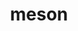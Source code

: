 ---
title: "meson"
layout: cache
categories: [package, develop-2024-03-10]
meta: {"versions": ["1.2.1", "1.3.2"], "compilers": ["apple-clang@=15.0.0", "cce@=15.0.1", "gcc@=11.1.0", "gcc@=11.4.0", "gcc@=12.3.0", "gcc@=7.3.1", "gcc@=7.5.0", "gcc@=9.4.0", "oneapi@=2024.0.0"], "oss": ["amzn2", "rhel8", "ubuntu18.04", "ubuntu20.04", "ubuntu22.04", "ventura"], "platforms": ["darwin", "linux"], "targets": ["aarch64", "neoverse_n1", "neoverse_v1", "neoverse_v2", "ppc64le", "x86_64_v3", "zen4"], "stacks": ["aws-isc", "aws-isc-aarch64", "data-vis-sdk", "e4s", "e4s-cray-rhel", "e4s-neoverse-v2", "e4s-neoverse_v1", "e4s-oneapi", "e4s-power", "e4s-rocm-external", "ml-darwin-aarch64-mps", "ml-linux-x86_64-cpu", "ml-linux-x86_64-cuda", "ml-linux-x86_64-rocm", "radiuss", "root", "tutorial"], "num_specs": 34, "num_specs_by_stack": {"root": 34, "ml-darwin-aarch64-mps": 2, "aws-isc-aarch64": 2, "aws-isc": 1, "e4s-cray-rhel": 1, "radiuss": 1, "e4s-power": 4, "data-vis-sdk": 2, "e4s-neoverse_v1": 4, "e4s-neoverse-v2": 4, "e4s": 5, "e4s-rocm-external": 1, "tutorial": 2, "ml-linux-x86_64-cuda": 3, "ml-linux-x86_64-cpu": 3, "ml-linux-x86_64-rocm": 2, "e4s-oneapi": 4}}
spec_details: [{"hash": "azfsw4mhojvedgfpgcmacaqyy2m6wsaw", "compiler": "apple-clang@=15.0.0", "versions": ["1.3.2"], "os": "ventura", "platform": "darwin", "target": "aarch64", "variants": ["build_system=python_pip", "patches=0f0b1bd"], "stacks": ["root", "ml-darwin-aarch64-mps"], "size": "-", "tarball": "https://binaries.spack.io/releases/develop-2024-03-10/build_cache/darwin-ventura-aarch64/apple-clang-15.0.0/meson-1.3.2/darwin-ventura-aarch64-apple-clang-15.0.0-meson-1.3.2-azfsw4mhojvedgfpgcmacaqyy2m6wsaw.spack"}, {"hash": "zojfsi3lysyaotf2u3osp3qnanxzo56b", "compiler": "apple-clang@=15.0.0", "versions": ["1.3.2"], "os": "ventura", "platform": "darwin", "target": "aarch64", "variants": ["build_system=python_pip", "patches=0f0b1bd"], "stacks": ["root", "ml-darwin-aarch64-mps"], "size": "-", "tarball": "https://binaries.spack.io/releases/develop-2024-03-10/build_cache/darwin-ventura-aarch64/apple-clang-15.0.0/meson-1.3.2/darwin-ventura-aarch64-apple-clang-15.0.0-meson-1.3.2-zojfsi3lysyaotf2u3osp3qnanxzo56b.spack"}, {"hash": "ef4nemz2iz7ykmpdeovbfzalxilwxmhy", "compiler": "gcc@=7.3.1", "versions": ["1.3.2"], "os": "amzn2", "platform": "linux", "target": "aarch64", "variants": ["build_system=python_pip", "patches=0f0b1bd"], "stacks": ["aws-isc-aarch64", "root"], "size": "-", "tarball": "https://binaries.spack.io/releases/develop-2024-03-10/build_cache/linux-amzn2-aarch64/gcc-7.3.1/meson-1.3.2/linux-amzn2-aarch64-gcc-7.3.1-meson-1.3.2-ef4nemz2iz7ykmpdeovbfzalxilwxmhy.spack"}, {"hash": "h65tlnwj6cl7npviwrkruthyer772kt7", "compiler": "gcc@=7.3.1", "versions": ["1.3.2"], "os": "amzn2", "platform": "linux", "target": "x86_64_v3", "variants": ["build_system=python_pip", "patches=0f0b1bd"], "stacks": ["root", "aws-isc"], "size": "-", "tarball": "https://binaries.spack.io/releases/develop-2024-03-10/build_cache/linux-amzn2-x86_64_v3/gcc-7.3.1/meson-1.3.2/linux-amzn2-x86_64_v3-gcc-7.3.1-meson-1.3.2-h65tlnwj6cl7npviwrkruthyer772kt7.spack"}, {"hash": "57z2qlvwo6lafpjmutguvxy4dvqyarwo", "compiler": "gcc@=7.3.1", "versions": ["1.3.2"], "os": "amzn2", "platform": "linux", "target": "neoverse_n1", "variants": ["build_system=python_pip", "patches=0f0b1bd"], "stacks": ["aws-isc-aarch64", "root"], "size": "-", "tarball": "https://binaries.spack.io/releases/develop-2024-03-10/build_cache/linux-amzn2-neoverse_n1/gcc-7.3.1/meson-1.3.2/linux-amzn2-neoverse_n1-gcc-7.3.1-meson-1.3.2-57z2qlvwo6lafpjmutguvxy4dvqyarwo.spack"}, {"hash": "pg2n2wionydiu56ocm7pgciodied7mts", "compiler": "cce@=15.0.1", "versions": ["1.3.2"], "os": "rhel8", "platform": "linux", "target": "zen4", "variants": ["build_system=python_pip", "patches=0f0b1bd"], "stacks": ["root", "e4s-cray-rhel"], "size": "-", "tarball": "https://binaries.spack.io/releases/develop-2024-03-10/build_cache/linux-rhel8-zen4/cce-15.0.1/meson-1.3.2/linux-rhel8-zen4-cce-15.0.1-meson-1.3.2-pg2n2wionydiu56ocm7pgciodied7mts.spack"}, {"hash": "igh44ncqga5nmx4lbjulekrfa44isiyi", "compiler": "gcc@=7.5.0", "versions": ["1.3.2"], "os": "ubuntu18.04", "platform": "linux", "target": "x86_64_v3", "variants": ["build_system=python_pip", "patches=0f0b1bd"], "stacks": ["root", "radiuss"], "size": "-", "tarball": "https://binaries.spack.io/releases/develop-2024-03-10/build_cache/linux-ubuntu18.04-x86_64_v3/gcc-7.5.0/meson-1.3.2/linux-ubuntu18.04-x86_64_v3-gcc-7.5.0-meson-1.3.2-igh44ncqga5nmx4lbjulekrfa44isiyi.spack"}, {"hash": "xttnu2sukfcxrto5o7e4deq6ycrglgui", "compiler": "gcc@=9.4.0", "versions": ["1.3.2"], "os": "ubuntu20.04", "platform": "linux", "target": "ppc64le", "variants": ["build_system=python_pip", "patches=0f0b1bd"], "stacks": ["root", "e4s-power"], "size": "-", "tarball": "https://binaries.spack.io/releases/develop-2024-03-10/build_cache/linux-ubuntu20.04-ppc64le/gcc-9.4.0/meson-1.3.2/linux-ubuntu20.04-ppc64le-gcc-9.4.0-meson-1.3.2-xttnu2sukfcxrto5o7e4deq6ycrglgui.spack"}, {"hash": "zv2bjmix23hchr7r2hbyhtg6lcqbsm62", "compiler": "gcc@=9.4.0", "versions": ["1.3.2"], "os": "ubuntu20.04", "platform": "linux", "target": "ppc64le", "variants": ["build_system=python_pip", "patches=0f0b1bd"], "stacks": ["root", "e4s-power"], "size": "-", "tarball": "https://binaries.spack.io/releases/develop-2024-03-10/build_cache/linux-ubuntu20.04-ppc64le/gcc-9.4.0/meson-1.3.2/linux-ubuntu20.04-ppc64le-gcc-9.4.0-meson-1.3.2-zv2bjmix23hchr7r2hbyhtg6lcqbsm62.spack"}, {"hash": "bqsrdevvlt7fhnjj5iwndwcz2em4pi6w", "compiler": "gcc@=9.4.0", "versions": ["1.3.2"], "os": "ubuntu20.04", "platform": "linux", "target": "ppc64le", "variants": ["build_system=python_pip", "patches=0f0b1bd"], "stacks": ["root", "e4s-power"], "size": "-", "tarball": "https://binaries.spack.io/releases/develop-2024-03-10/build_cache/linux-ubuntu20.04-ppc64le/gcc-9.4.0/meson-1.3.2/linux-ubuntu20.04-ppc64le-gcc-9.4.0-meson-1.3.2-bqsrdevvlt7fhnjj5iwndwcz2em4pi6w.spack"}, {"hash": "cjq6iiw263ksqxkp3v5qxf7f4ddphipx", "compiler": "gcc@=9.4.0", "versions": ["1.2.1"], "os": "ubuntu20.04", "platform": "linux", "target": "ppc64le", "variants": ["build_system=python_pip", "patches=0f0b1bd,ae59765"], "stacks": ["root", "e4s-power"], "size": "-", "tarball": "https://binaries.spack.io/releases/develop-2024-03-10/build_cache/linux-ubuntu20.04-ppc64le/gcc-9.4.0/meson-1.2.1/linux-ubuntu20.04-ppc64le-gcc-9.4.0-meson-1.2.1-cjq6iiw263ksqxkp3v5qxf7f4ddphipx.spack"}, {"hash": "jr2m44jl6dg75uckuigdlxndnlieo4hd", "compiler": "gcc@=11.1.0", "versions": ["1.3.2"], "os": "ubuntu20.04", "platform": "linux", "target": "x86_64_v3", "variants": ["build_system=python_pip", "patches=0f0b1bd"], "stacks": ["root", "data-vis-sdk"], "size": "-", "tarball": "https://binaries.spack.io/releases/develop-2024-03-10/build_cache/linux-ubuntu20.04-x86_64_v3/gcc-11.1.0/meson-1.3.2/linux-ubuntu20.04-x86_64_v3-gcc-11.1.0-meson-1.3.2-jr2m44jl6dg75uckuigdlxndnlieo4hd.spack"}, {"hash": "6nqiwdghegklxbhku3c55xowpddyxtt5", "compiler": "gcc@=11.1.0", "versions": ["1.3.2"], "os": "ubuntu20.04", "platform": "linux", "target": "x86_64_v3", "variants": ["build_system=python_pip", "patches=0f0b1bd"], "stacks": ["root", "data-vis-sdk"], "size": "-", "tarball": "https://binaries.spack.io/releases/develop-2024-03-10/build_cache/linux-ubuntu20.04-x86_64_v3/gcc-11.1.0/meson-1.3.2/linux-ubuntu20.04-x86_64_v3-gcc-11.1.0-meson-1.3.2-6nqiwdghegklxbhku3c55xowpddyxtt5.spack"}, {"hash": "36flgxdge4rluwuosoh5vtdi6624zitc", "compiler": "gcc@=11.4.0", "versions": ["1.3.2"], "os": "ubuntu22.04", "platform": "linux", "target": "neoverse_v1", "variants": ["build_system=python_pip", "patches=0f0b1bd"], "stacks": ["root", "e4s-neoverse_v1"], "size": "-", "tarball": "https://binaries.spack.io/releases/develop-2024-03-10/build_cache/linux-ubuntu22.04-neoverse_v1/gcc-11.4.0/meson-1.3.2/linux-ubuntu22.04-neoverse_v1-gcc-11.4.0-meson-1.3.2-36flgxdge4rluwuosoh5vtdi6624zitc.spack"}, {"hash": "txi4t5tguueqojtmfsat6wxeoxduuqz2", "compiler": "gcc@=11.4.0", "versions": ["1.3.2"], "os": "ubuntu22.04", "platform": "linux", "target": "neoverse_v1", "variants": ["build_system=python_pip", "patches=0f0b1bd"], "stacks": ["root", "e4s-neoverse_v1"], "size": "-", "tarball": "https://binaries.spack.io/releases/develop-2024-03-10/build_cache/linux-ubuntu22.04-neoverse_v1/gcc-11.4.0/meson-1.3.2/linux-ubuntu22.04-neoverse_v1-gcc-11.4.0-meson-1.3.2-txi4t5tguueqojtmfsat6wxeoxduuqz2.spack"}, {"hash": "6viqrkyu2bvlkyssoi4xletfgxxf3ql3", "compiler": "gcc@=11.4.0", "versions": ["1.2.1"], "os": "ubuntu22.04", "platform": "linux", "target": "neoverse_v1", "variants": ["build_system=python_pip", "patches=0f0b1bd,ae59765"], "stacks": ["root", "e4s-neoverse_v1"], "size": "-", "tarball": "https://binaries.spack.io/releases/develop-2024-03-10/build_cache/linux-ubuntu22.04-neoverse_v1/gcc-11.4.0/meson-1.2.1/linux-ubuntu22.04-neoverse_v1-gcc-11.4.0-meson-1.2.1-6viqrkyu2bvlkyssoi4xletfgxxf3ql3.spack"}, {"hash": "gk3j3kbbcertp7wsueqscvqje4xwpwcy", "compiler": "gcc@=11.4.0", "versions": ["1.3.2"], "os": "ubuntu22.04", "platform": "linux", "target": "neoverse_v1", "variants": ["build_system=python_pip", "patches=0f0b1bd"], "stacks": ["root", "e4s-neoverse_v1"], "size": "-", "tarball": "https://binaries.spack.io/releases/develop-2024-03-10/build_cache/linux-ubuntu22.04-neoverse_v1/gcc-11.4.0/meson-1.3.2/linux-ubuntu22.04-neoverse_v1-gcc-11.4.0-meson-1.3.2-gk3j3kbbcertp7wsueqscvqje4xwpwcy.spack"}, {"hash": "cv7fwuce2waptpgljeypdoo7y3wj6okr", "compiler": "gcc@=11.4.0", "versions": ["1.3.2"], "os": "ubuntu22.04", "platform": "linux", "target": "neoverse_v2", "variants": ["build_system=python_pip", "patches=0f0b1bd"], "stacks": ["root", "e4s-neoverse-v2"], "size": "-", "tarball": "https://binaries.spack.io/releases/develop-2024-03-10/build_cache/linux-ubuntu22.04-neoverse_v2/gcc-11.4.0/meson-1.3.2/linux-ubuntu22.04-neoverse_v2-gcc-11.4.0-meson-1.3.2-cv7fwuce2waptpgljeypdoo7y3wj6okr.spack"}, {"hash": "ecos34oxpfhlgaja6m5z2pvok6hrumx3", "compiler": "gcc@=11.4.0", "versions": ["1.3.2"], "os": "ubuntu22.04", "platform": "linux", "target": "neoverse_v2", "variants": ["build_system=python_pip", "patches=0f0b1bd"], "stacks": ["root", "e4s-neoverse-v2"], "size": "-", "tarball": "https://binaries.spack.io/releases/develop-2024-03-10/build_cache/linux-ubuntu22.04-neoverse_v2/gcc-11.4.0/meson-1.3.2/linux-ubuntu22.04-neoverse_v2-gcc-11.4.0-meson-1.3.2-ecos34oxpfhlgaja6m5z2pvok6hrumx3.spack"}, {"hash": "6bo4zcbepslerq2gjjffyg7ueuj4niau", "compiler": "gcc@=11.4.0", "versions": ["1.2.1"], "os": "ubuntu22.04", "platform": "linux", "target": "neoverse_v2", "variants": ["build_system=python_pip", "patches=0f0b1bd,ae59765"], "stacks": ["root", "e4s-neoverse-v2"], "size": "-", "tarball": "https://binaries.spack.io/releases/develop-2024-03-10/build_cache/linux-ubuntu22.04-neoverse_v2/gcc-11.4.0/meson-1.2.1/linux-ubuntu22.04-neoverse_v2-gcc-11.4.0-meson-1.2.1-6bo4zcbepslerq2gjjffyg7ueuj4niau.spack"}, {"hash": "wkchngqspkyri5inq2egtnqhgt2salrk", "compiler": "gcc@=11.4.0", "versions": ["1.3.2"], "os": "ubuntu22.04", "platform": "linux", "target": "neoverse_v2", "variants": ["build_system=python_pip", "patches=0f0b1bd"], "stacks": ["root", "e4s-neoverse-v2"], "size": "-", "tarball": "https://binaries.spack.io/releases/develop-2024-03-10/build_cache/linux-ubuntu22.04-neoverse_v2/gcc-11.4.0/meson-1.3.2/linux-ubuntu22.04-neoverse_v2-gcc-11.4.0-meson-1.3.2-wkchngqspkyri5inq2egtnqhgt2salrk.spack"}, {"hash": "oxceel7bfhaayrmrsykjfoy4lqafmhi6", "compiler": "gcc@=11.4.0", "versions": ["1.3.2"], "os": "ubuntu22.04", "platform": "linux", "target": "x86_64_v3", "variants": ["build_system=python_pip", "patches=0f0b1bd"], "stacks": ["root", "e4s"], "size": "-", "tarball": "https://binaries.spack.io/releases/develop-2024-03-10/build_cache/linux-ubuntu22.04-x86_64_v3/gcc-11.4.0/meson-1.3.2/linux-ubuntu22.04-x86_64_v3-gcc-11.4.0-meson-1.3.2-oxceel7bfhaayrmrsykjfoy4lqafmhi6.spack"}, {"hash": "qkzm4rnh4agjhzg6ugyonkhczxo4vc2o", "compiler": "gcc@=11.4.0", "versions": ["1.3.2"], "os": "ubuntu22.04", "platform": "linux", "target": "x86_64_v3", "variants": ["build_system=python_pip", "patches=0f0b1bd"], "stacks": ["e4s-rocm-external", "tutorial", "ml-linux-x86_64-cuda", "root", "ml-linux-x86_64-cpu", "ml-linux-x86_64-rocm"], "size": "-", "tarball": "https://binaries.spack.io/releases/develop-2024-03-10/build_cache/linux-ubuntu22.04-x86_64_v3/gcc-11.4.0/meson-1.3.2/linux-ubuntu22.04-x86_64_v3-gcc-11.4.0-meson-1.3.2-qkzm4rnh4agjhzg6ugyonkhczxo4vc2o.spack"}, {"hash": "euavgrlxyyzyddo6ubvfryur2tsdqvmb", "compiler": "gcc@=11.4.0", "versions": ["1.3.2"], "os": "ubuntu22.04", "platform": "linux", "target": "x86_64_v3", "variants": ["build_system=python_pip", "patches=0f0b1bd"], "stacks": ["root", "e4s"], "size": "-", "tarball": "https://binaries.spack.io/releases/develop-2024-03-10/build_cache/linux-ubuntu22.04-x86_64_v3/gcc-11.4.0/meson-1.3.2/linux-ubuntu22.04-x86_64_v3-gcc-11.4.0-meson-1.3.2-euavgrlxyyzyddo6ubvfryur2tsdqvmb.spack"}, {"hash": "yzqlkq6zdnjusrnx5rjny37qe4w5jmdm", "compiler": "gcc@=11.4.0", "versions": ["1.3.2"], "os": "ubuntu22.04", "platform": "linux", "target": "x86_64_v3", "variants": ["build_system=python_pip", "patches=0f0b1bd"], "stacks": ["root", "e4s"], "size": "-", "tarball": "https://binaries.spack.io/releases/develop-2024-03-10/build_cache/linux-ubuntu22.04-x86_64_v3/gcc-11.4.0/meson-1.3.2/linux-ubuntu22.04-x86_64_v3-gcc-11.4.0-meson-1.3.2-yzqlkq6zdnjusrnx5rjny37qe4w5jmdm.spack"}, {"hash": "yii2momp3rfdihltc75fc747lc2hsaq5", "compiler": "gcc@=11.4.0", "versions": ["1.3.2"], "os": "ubuntu22.04", "platform": "linux", "target": "x86_64_v3", "variants": ["build_system=python_pip", "patches=0f0b1bd"], "stacks": ["root", "e4s"], "size": "-", "tarball": "https://binaries.spack.io/releases/develop-2024-03-10/build_cache/linux-ubuntu22.04-x86_64_v3/gcc-11.4.0/meson-1.3.2/linux-ubuntu22.04-x86_64_v3-gcc-11.4.0-meson-1.3.2-yii2momp3rfdihltc75fc747lc2hsaq5.spack"}, {"hash": "w5rznlgznnxlli5gdgswlage3hx7pf3c", "compiler": "gcc@=11.4.0", "versions": ["1.2.1"], "os": "ubuntu22.04", "platform": "linux", "target": "x86_64_v3", "variants": ["build_system=python_pip", "patches=0f0b1bd,ae59765"], "stacks": ["root", "e4s"], "size": "-", "tarball": "https://binaries.spack.io/releases/develop-2024-03-10/build_cache/linux-ubuntu22.04-x86_64_v3/gcc-11.4.0/meson-1.2.1/linux-ubuntu22.04-x86_64_v3-gcc-11.4.0-meson-1.2.1-w5rznlgznnxlli5gdgswlage3hx7pf3c.spack"}, {"hash": "6cppq7nuc5dalqvirluh3tsv6oguyl4i", "compiler": "gcc@=11.4.0", "versions": ["1.3.2"], "os": "ubuntu22.04", "platform": "linux", "target": "x86_64_v3", "variants": ["build_system=python_pip", "patches=0f0b1bd"], "stacks": ["root", "ml-linux-x86_64-cpu", "ml-linux-x86_64-cuda"], "size": "-", "tarball": "https://binaries.spack.io/releases/develop-2024-03-10/build_cache/linux-ubuntu22.04-x86_64_v3/gcc-11.4.0/meson-1.3.2/linux-ubuntu22.04-x86_64_v3-gcc-11.4.0-meson-1.3.2-6cppq7nuc5dalqvirluh3tsv6oguyl4i.spack"}, {"hash": "yc3kjpbg6drk4rp6x77644agfjyunzzs", "compiler": "gcc@=11.4.0", "versions": ["1.3.2"], "os": "ubuntu22.04", "platform": "linux", "target": "x86_64_v3", "variants": ["build_system=python_pip", "patches=0f0b1bd"], "stacks": ["root", "ml-linux-x86_64-cpu", "ml-linux-x86_64-rocm", "ml-linux-x86_64-cuda"], "size": "-", "tarball": "https://binaries.spack.io/releases/develop-2024-03-10/build_cache/linux-ubuntu22.04-x86_64_v3/gcc-11.4.0/meson-1.3.2/linux-ubuntu22.04-x86_64_v3-gcc-11.4.0-meson-1.3.2-yc3kjpbg6drk4rp6x77644agfjyunzzs.spack"}, {"hash": "zetlzepo6xuxou32iebf6qsncfpbtx2v", "compiler": "oneapi@=2024.0.0", "versions": ["1.3.2"], "os": "ubuntu22.04", "platform": "linux", "target": "x86_64_v3", "variants": ["build_system=python_pip", "patches=0f0b1bd"], "stacks": ["root", "e4s-oneapi"], "size": "-", "tarball": "https://binaries.spack.io/releases/develop-2024-03-10/build_cache/linux-ubuntu22.04-x86_64_v3/oneapi-2024.0.0/meson-1.3.2/linux-ubuntu22.04-x86_64_v3-oneapi-2024.0.0-meson-1.3.2-zetlzepo6xuxou32iebf6qsncfpbtx2v.spack"}, {"hash": "gbmehs5ioh5e2nkm7y6itgbvwd7faqfp", "compiler": "oneapi@=2024.0.0", "versions": ["1.2.1"], "os": "ubuntu22.04", "platform": "linux", "target": "x86_64_v3", "variants": ["build_system=python_pip", "patches=0f0b1bd,ae59765"], "stacks": ["root", "e4s-oneapi"], "size": "-", "tarball": "https://binaries.spack.io/releases/develop-2024-03-10/build_cache/linux-ubuntu22.04-x86_64_v3/oneapi-2024.0.0/meson-1.2.1/linux-ubuntu22.04-x86_64_v3-oneapi-2024.0.0-meson-1.2.1-gbmehs5ioh5e2nkm7y6itgbvwd7faqfp.spack"}, {"hash": "quppwrga4vez6meuii4w25ykqwq6cwig", "compiler": "gcc@=12.3.0", "versions": ["1.3.2"], "os": "ubuntu22.04", "platform": "linux", "target": "x86_64_v3", "variants": ["build_system=python_pip", "patches=0f0b1bd"], "stacks": ["root", "tutorial"], "size": "-", "tarball": "https://binaries.spack.io/releases/develop-2024-03-10/build_cache/linux-ubuntu22.04-x86_64_v3/gcc-12.3.0/meson-1.3.2/linux-ubuntu22.04-x86_64_v3-gcc-12.3.0-meson-1.3.2-quppwrga4vez6meuii4w25ykqwq6cwig.spack"}, {"hash": "t5omgdbukabqy3srglbpucfwtj52ectn", "compiler": "oneapi@=2024.0.0", "versions": ["1.3.2"], "os": "ubuntu22.04", "platform": "linux", "target": "x86_64_v3", "variants": ["build_system=python_pip", "patches=0f0b1bd"], "stacks": ["root", "e4s-oneapi"], "size": "-", "tarball": "https://binaries.spack.io/releases/develop-2024-03-10/build_cache/linux-ubuntu22.04-x86_64_v3/oneapi-2024.0.0/meson-1.3.2/linux-ubuntu22.04-x86_64_v3-oneapi-2024.0.0-meson-1.3.2-t5omgdbukabqy3srglbpucfwtj52ectn.spack"}, {"hash": "fsjdc2fqr4z2rtvviji7k2mctmqe7ezj", "compiler": "oneapi@=2024.0.0", "versions": ["1.3.2"], "os": "ubuntu22.04", "platform": "linux", "target": "x86_64_v3", "variants": ["build_system=python_pip", "patches=0f0b1bd"], "stacks": ["root", "e4s-oneapi"], "size": "-", "tarball": "https://binaries.spack.io/releases/develop-2024-03-10/build_cache/linux-ubuntu22.04-x86_64_v3/oneapi-2024.0.0/meson-1.3.2/linux-ubuntu22.04-x86_64_v3-oneapi-2024.0.0-meson-1.3.2-fsjdc2fqr4z2rtvviji7k2mctmqe7ezj.spack"}]
---